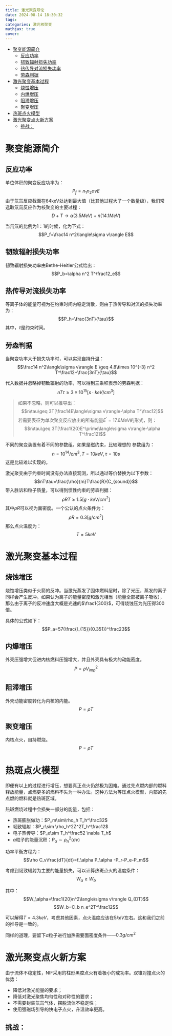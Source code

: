 ```yaml
---
title: 激光聚变导论
date: 2024-08-14 18:30:32
tags: 
categories: 激光核聚变
mathjax: true
cover: 
---
```

- [聚变能源简介](#聚变能源简介)
  - [反应功率](#反应功率)
  - [韧致辐射损失功率](#韧致辐射损失功率)
  - [热传导对流损失功率](#热传导对流损失功率)
  - [劳森判据](#劳森判据)
- [激光聚变基本过程](#激光聚变基本过程)
  - [烧蚀增压](#烧蚀增压)
  - [内爆增压](#内爆增压)
  - [阻滞增压](#阻滞增压)
  - [聚变增压](#聚变增压)
- [热斑点火模型](#热斑点火模型)
- [激光聚变点火新方案](#激光聚变点火新方案)
  - [挑战：](#挑战)

# 聚变能源简介

## 反应功率
单位体积的聚变反应功率为：
$$P_f=n_1n_2\sigma v E$$
由于氘氚反应截面在64keV处达到最大值（比其他过程大了一个数量级），我们常选取氘氚反应作为核聚变的主要过程：
$$D+T\to \alpha(3.5MeV)+n(14.1MeV)$$



当氘氚的比例为1：1的时候，化为下式：
$$P_f=\frac14 n^2\langle\sigma v\rangle E$$



## 韧致辐射损失功率
韧致辐射损失功率由Bethe-Heitler公式给出：
$$P_b=\alpha n^2 T^\frac12_e$$

## 热传导对流损失功率
等离子体的能量可视为在约束时间内稳定消散，则由于热传导和对流的损失功率为：
$$P_h=\frac{3nT}{\tau}$$
其中，$\tau$是约束时间。

## 劳森判据
当聚变功率大于损失功率时，可以实现自持升温：
$$\frac14 n^2\langle\sigma v\rangle E \geq 4.8\times 10^{-3} n^2 T^\frac12+\frac{3nT}{\tau}$$

代入数据并忽略掉韧致辐射的功率，可以得到三乘积表示的劳森判据：
$$nT\tau \geq 3\times10^{15}[s\cdot keV/cm^3]$$

> 如果不忽略，则可以推导出：
> $$n\tau\geq 3T[\frac14E\langle\sigma v\rangle-\alpha T^\frac12]$$
> 若需要表征为单次聚变反应放出的所有能量$E^\prime=17.6MeV$的形式，则：
> $$n\tau\geq 3T[\frac1{20}E^\prime\langle\sigma v\rangle-\alpha T^\frac12]$$

不同的聚变装置有着不同的参数组。如果是磁约束，比较理想的 参数组为：
$$n=10^{14}/cm^3,T=10keV,\tau=10s$$
这是比较难以实现的。

激光聚变由于约束时间没有办法直接观测，所以通过等价替换为以下参数：
$$nT\tau=\frac{\rho}{m}T\frac{R}{C_{sound}}$$
带入胜诉和粒子质量，可以得到惯性约束的劳森判据：
$$\rho R T\geq 1.5[g\cdot keV/cm^2]$$
其中$\rho R$可以视为面密度。一个公认的点火条件为：
$$\rho R=0.3[g/cm^2]$$
那么点火温度为：
$$T=5keV$$




# 激光聚变基本过程

## 烧蚀增压

烧蚀增压类似于火箭的反冲。当激光蒸发了固体燃料层时，除了光压，蒸发的离子同样会产生反冲。如果认为离子的能量密度和激光相当（能量全部被离子吸收），那么由于离子的反冲速度大概是光速的$\frac1{300}$，可得烧蚀压为光压得300倍。

具体的公式如下：
$$P_a=57(\frac{I_{15}}{0.351})^\frac23$$



## 内爆增压
外壳压强增大促进内核燃料压强增大，并且外壳具有极大的动能密度。
$$P=\rho V_{imp}^2$$


## 阻滞增压
外壳动能密度转化为内核的内能。
$$P=\rho T$$

## 聚变增压
内核点火，自持燃烧。
$$P=\rho T$$

# 热斑点火模型

即便有以上的过程进行增压，想要真正点火仍然极为困难。通过先点燃内部的燃料释放能量，点燃更多的燃料不失为一种办法。这种方法为等压点火模型，内部的先点燃的燃料就是热斑区域。

热斑燃烧过程中会损失一部分的能量，包括：
- 热斑膨胀做功：$P_m\sim\rho_h T_h^\frac32$
- 韧致辐射：$P_r\sim \rho_h^2Z^2T_h^\frac12$
- 电子热传导：$P_e\sim T_h^\frac52 \nabla T_h$
- $\alpha$粒子的能量沉积：$P_\alpha\sim \rho_n^2\langle\sigma v\rangle$

功率平衡方程为：
$$\rho C_v\frac{dT}{dt}=f_\alpha P_\alpha -P_r-P_e-P_m$$

考虑到韧致辐射为主要的能量损失，可以计算热斑点火的温度条件：
$$W_\alpha\geq W_b$$

其中：
$$W_\alpha=\frac1{20}n^2\langle\sigma v\rangle Q_{DT}$$
$$W_b=C_b n_e^2T^\frac12$$

可以解得$T=4.3keV$，考虑其他因素，点火温度应该在$5keV$左右。这和我们之前的推导是一致的。

同样的道理，要留下$\alpha$粒子进行加热需要面密度条件——$0.3g/cm^2$

# 激光聚变点火新方案

由于流体不稳定性，NIF采用的柱形黑腔点火有着极小的成功率。双锥对撞点火的优势：
- 降低对激光能量的要求；
- 降低对激光聚焦均匀性和对称性的要求；
- 不需要封装氘氚气体，摆脱流体不稳定性；
- 使用强磁场引导的快电子点火，升温效率更高。

挑战：
- 